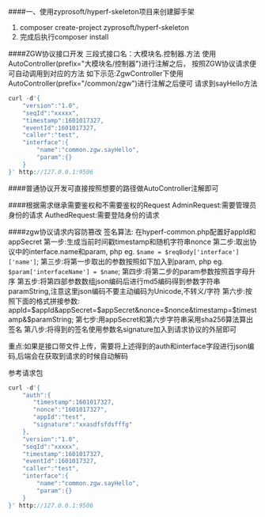 ####一、使用zyprosoft/hyperf-skeleton项目来创建脚手架
1. composer create-project zyprosoft/hyperf-skeleton
2. 完成后执行composer install

####ZGW协议接口开发
三段式接口名：大模块名.控制器.方法
使用AutoController(prefix="大模块名/控制器")进行注解之后，
按照ZGW协议请求便可自动调用到对应的方法
如下示范:ZgwController下使用AutoController(prefix="/common/zgw")进行注解之后便可
请求到sayHello方法
```php
curl -d'{
    "version":"1.0",
    "seqId":"xxxxx",
    "timestamp":1601017327,
    "eventId":1601017327,
    "caller":"test",
    "interface":{
        "name":"common.zgw.sayHello",
        "param":{}
    }
}' http://127.0.0.1:9506
```

####普通协议开发可直接按照想要的路径做AutoController注解即可

####根据需求继承需要鉴权和不需要鉴权的Request
AdminRequest:需要管理员身份的请求
AuthedRequest:需要登陆身份的请求

####zgw协议请求内容防篡改
签名算法:
在hyperf-common.php配置好appId和appSecret
第一步:生成当前时间戳timestamp和随机字符串nonce
第二步:取出协议中的interface.name和param, php eg. ```$name = $reqBody['interface']['name']```;
第三步:将第一步取出的参数按照如下加入到param, php eg. ```$param['interfaceName'] = $name```;
第四步:将第二步的param参数按照首字母升序 
第五步:将第四部参数数组json编码后进行md5编码得到参数字符串paramString,注意这里json编码不要主动编码为Unicode,不转义/字符
第六步:按照下面的格式拼接参数:
appId=$appId&appSecret=$appSecret&nonce=$nonce&timestamp=$timestamp&$paramString;
第七步:用appSecret和第六步字符串采用sha256算法算出签名
第八步:将得到的签名使用参数名signature加入到请求协议的外层即可

重点:如果是接口带文件上传，需要将上述得到的auth和interface字段进行json编码,后端会在获取到请求的时候自动解码

参考请求包
```php
curl -d'{
    "auth":{
       "timestamp":1601017327,
       "nonce":"1601017327",
       "appId":"test",
       "signature":"xxasdfsfdsfffg"
    },
    "version":"1.0",
    "seqId":"xxxxx",
    "timestamp":1601017327,
    "eventId":1601017327,
    "caller":"test",
    "interface":{
        "name":"common.zgw.sayHello",
        "param":{}
    }
}' http://127.0.0.1:9506
```
